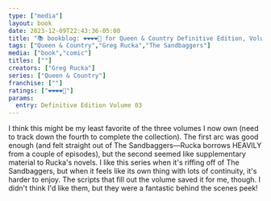 ```yaml
---
type: ["media"]
layout: book
date: 2023-12-09T22:43:36-05:00
title: "📚 bookblog: ❤️❤️❤️❤️🖤 for Queen & Country Definitive Edition, Volume 03, by Greg Rucka"
tags: ["Queen & Country","Greg Rucka","The Sandbaggers"]
media: ["book","comic"]
titles: [""]
creators: ["Greg Rucka"]
series: ["Queen & Country"]
franchise: [""]
ratings: ["❤️❤️❤️❤️🖤"]
params:
  entry: Definitive Edition Volume 03
---
```


I think this might be my least favorite of the three volumes I now own (need to track down the fourth to complete the collection). The first arc was good enough (and felt straight out of The Sandbaggers—Rucka borrows HEAVILY from a couple of episodes), but the second seemed like supplementary material to Rucka's novels. I like this series when it's riffing off of The Sandbaggers, but when it feels like its own thing with lots of continuity, it's harder to enjoy. The scripts that fill out the volume saved it for me, though. I didn't think I'd like them, but they were a fantastic behind the scenes peek!
